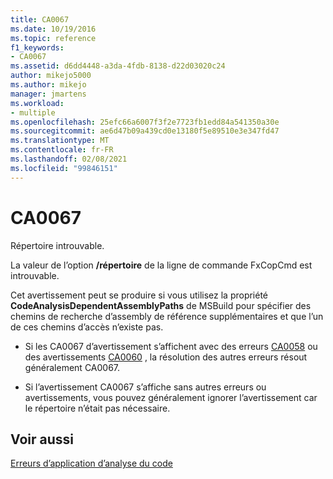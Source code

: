 ```yaml
---
title: CA0067
ms.date: 10/19/2016
ms.topic: reference
f1_keywords:
- CA0067
ms.assetid: d6dd4448-a3da-4fdb-8138-d22d03020c24
author: mikejo5000
ms.author: mikejo
manager: jmartens
ms.workload:
- multiple
ms.openlocfilehash: 25efc66a6007f3f2e7723fb1edd84a541350a30e
ms.sourcegitcommit: ae6d47b09a439cd0e13180f5e89510e3e347fd47
ms.translationtype: MT
ms.contentlocale: fr-FR
ms.lasthandoff: 02/08/2021
ms.locfileid: "99846151"
---
```

# <a name="ca0067"></a>CA0067
Répertoire introuvable.

La valeur de l’option **/répertoire** de la ligne de commande FxCopCmd est introuvable.

Cet avertissement peut se produire si vous utilisez la propriété **CodeAnalysisDependentAssemblyPaths** de MSBuild pour spécifier des chemins de recherche d’assembly de référence supplémentaires et que l’un de ces chemins d’accès n’existe pas.

- Si les CA0067 d’avertissement s’affichent avec des erreurs [CA0058](ca0058.md) ou des avertissements [CA0060](ca0060.md) , la résolution des autres erreurs résout généralement CA0067.

- Si l’avertissement CA0067 s’affiche sans autres erreurs ou avertissements, vous pouvez généralement ignorer l’avertissement car le répertoire n’était pas nécessaire.

## <a name="see-also"></a>Voir aussi
[Erreurs d’application d’analyse du code](../code-quality/code-analysis-application-errors.md)
